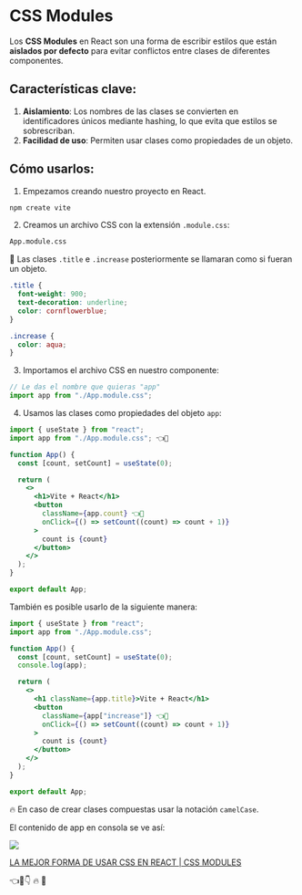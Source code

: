 # CSS Modules

Los **CSS Modules** en React son una forma de escribir estilos que están **aislados por defecto** para evitar conflictos entre clases de diferentes componentes.

## Características clave:

1. **Aislamiento**: Los nombres de las clases se convierten en identificadores únicos mediante hashing, lo que evita que estilos se sobrescriban.
2. **Facilidad de uso**: Permiten usar clases como propiedades de un objeto.

## Cómo usarlos:

1. Empezamos creando nuestro proyecto en React.

```bash
npm create vite
```

2. Creamos un archivo CSS con la extensión `.module.css`:

```bash
App.module.css
```

📌 Las clases `.title` e `.increase` posteriormente se llamaran como si fueran un objeto.

```css
.title {
  font-weight: 900;
  text-decoration: underline;
  color: cornflowerblue;
}

.increase {
  color: aqua;
}
```

3. Importamos el archivo CSS en nuestro componente:

```jsx
// Le das el nombre que quieras "app"
import app from "./App.module.css";
```

4. Usamos las clases como propiedades del objeto `app`:

```jsx
import { useState } from "react";
import app from "./App.module.css"; 👈👀

function App() {
  const [count, setCount] = useState(0);

  return (
    <>
      <h1>Vite + React</h1>
      <button
        className={app.count} 👈👀
        onClick={() => setCount((count) => count + 1)}
      >
        count is {count}
      </button>
    </>
  );
}

export default App;
```

También es posible usarlo de la siguiente manera:

```jsx
import { useState } from "react";
import app from "./App.module.css";

function App() {
  const [count, setCount] = useState(0);
  console.log(app);

  return (
    <>
      <h1 className={app.title}>Vite + React</h1>
      <button
        className={app["increase"]} 👈👀
        onClick={() => setCount((count) => count + 1)}
      >
        count is {count}
      </button>
    </>
  );
}

export default App;
```

🔥 En caso de crear clases compuestas usar la notación `camelCase`.

El contenido de app en consola se ve así:

![](https://i.postimg.cc/W3pb9Kjy/names.png)

[LA MEJOR FORMA DE USAR CSS EN REACT | CSS MODULES](https://www.youtube.com/watch?v=3QTL4lTpPEY)




👈👀👇
🔥
📌